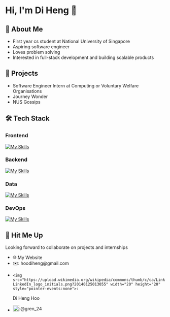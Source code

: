 # Hi, I'm Di Heng 👋
## 🐸 About Me
- First year cs student at National University of Singapore
- Aspiring software engineer
- Loves problem solving
- Interested in full-stack development and building scalable products

## 📑 Projects
- Software Engineer Intern at Computing or Voluntary Welfare Organisations
- Journey Wonder
- NUS Gossips

## 🛠️ Tech Stack
### Frontend
[![My Skills](https://skillicons.dev/icons?i=html,css,js,ts,react,vue,bootstrap,materialui,redux)](https://skillicons.dev)
### Backend  
[![My Skills](https://skillicons.dev/icons?i=java,python,go,nodejs,express,prisma,spring,nginx)](https://skillicons.dev)
### Data  
[![My Skills](https://skillicons.dev/icons?i=postgres,mysql,redis,mongodb,aws,cloudflare)](https://skillicons.dev)
### DevOps  
[![My Skills](https://skillicons.dev/icons?i=git,docker,postman,linux,github,vite,npm)](https://skillicons.dev)

## 🤙 Hit Me Up
Looking forward to collaborate on projects and internships
- <div style="display: flex; align-items: center;">
      🌐: <a href="https://hoodiheng.com" target="_blank" style="text-decoration: none">My Website</a>
  </div>
  </div>
- <div style="display: flex; align-items: center;">
      ✉️: hoodiheng@gmail.com
  </div>
-
      <img src="https://upload.wikimedia.org/wikipedia/commons/thumb/c/ca/LinkedIn_logo_initials.png/600px-LinkedIn_logo_initials.png?20140125013055" width="20" height="20" style="pointer-events:none">: 
    <a href="https://www.linkedin.com/in/di-heng-hoo-a657361a3/" target="_blank" style="text-decoration: none">Di Heng Hoo</a>

- <div style="display: flex; align-items: center;">
      <img src="https://upload.wikimedia.org/wikipedia/commons/thumb/8/82/Telegram_logo.svg/2048px-Telegram_logo.svg.png" width="20" height="20" style="pointer-events:none">: 
    <a href="https://t.me/gren_24" target="_blank" style="text-decoration: none">@gren_24</a>
  </div>

<!--
**grenn24/grenn24** is a ✨ _special_ ✨ repository because its `README.md` (this file) appears on your GitHub profile.

Here are some ideas to get you started:

- 🔭 I’m currently working on ...
- 🌱 I’m currently learning ...
- 👯 I’m looking to collaborate on ...
- 🤔 I’m looking for help with ...
- 💬 Ask me about ...
- 📫 How to reach me: ...
- 😄 Pronouns: ...
- ⚡ Fun fact: ...
-->
